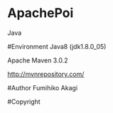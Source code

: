 # ApachePoi
Java

#Environment
Java8 (jdk1.8.0_05)

Apache Maven 3.0.2

http://mvnrepository.com/

#Author
Fumihiko Akagi

#Copyright

